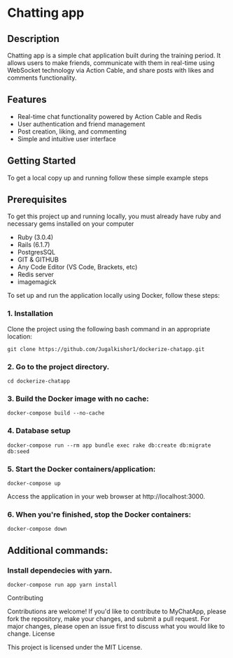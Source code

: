 # Chatting app

## Description

Chatting app is a simple chat application built during the training period. It allows users to make friends, communicate with them in real-time using WebSocket technology via Action Cable, and share posts with likes and comments functionality.

## Features

- Real-time chat functionality powered by Action Cable and Redis
- User authentication and friend management
- Post creation, liking, and commenting
- Simple and intuitive user interface

## Getting Started
To get a local copy up and running follow these simple example steps

## Prerequisites
To get this project up and running locally, you must already have ruby and necessary gems installed on your computer
- Ruby (3.0.4)
- Rails (6.1.7)
- PostgresSQL
- GIT & GITHUB
- Any Code Editor (VS Code, Brackets, etc)
- Redis server
- imagemagick

To set up and run the application locally using Docker, follow these steps:

### 1. Installation

Clone the project using the following bash command in an appropriate location:

```
git clone https://github.com/Jugalkishor1/dockerize-chatapp.git
```

### 2. Go to the project directory.
	cd dockerize-chatapp

### 3. Build the Docker image with no cache:
	docker-compose build --no-cache

### 4. Database setup
	docker-compose run --rm app bundle exec rake db:create db:migrate db:seed

### 5. Start the Docker containers/application:
	docker-compose up

Access the application in your web browser at http://localhost:3000.

### 6. When you're finished, stop the Docker containers:
    docker-compose down


## Additional commands:
### Install dependecies with yarn.
	docker-compose run app yarn install

Contributing

Contributions are welcome! If you'd like to contribute to MyChatApp, please fork the repository, make your changes, and submit a pull request. For major changes, please open an issue first to discuss what you would like to change.
License

This project is licensed under the MIT License.
